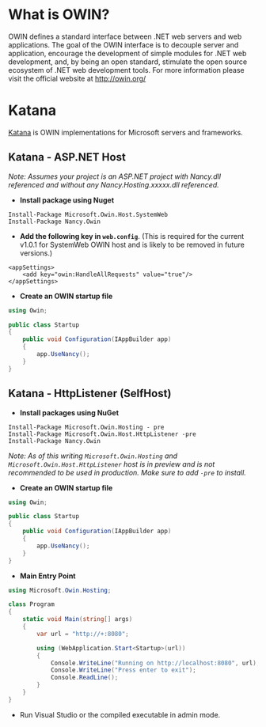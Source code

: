 # What is OWIN?
OWIN defines a standard interface between .NET web servers and web applications. The goal of the OWIN interface is to decouple server and application, encourage the development of simple modules for .NET web development, and, by being an open standard, stimulate the open source ecosystem of .NET web development tools. For more information please visit the official website at http://owin.org/

# Katana
[Katana](http://katanaproject.codeplex.com/documentation) is OWIN implementations for Microsoft servers and frameworks.

## Katana - ASP.NET Host
*Note: Assumes your project is an ASP.NET project with Nancy.dll referenced and without any Nancy.Hosting.xxxxx.dll referenced.*

* **Install package using Nuget**
```
Install-Package Microsoft.Owin.Host.SystemWeb
Install-Package Nancy.Owin
```

* **Add the following key in `web.config`**. (This is required for the current v1.0.1 for SystemWeb OWIN host and is likely to be removed in future versions.)
```
<appSettings>
    <add key="owin:HandleAllRequests" value="true"/>
</appSettings>
```
* **Create an OWIN startup file**
```c#
using Owin;

public class Startup
{
    public void Configuration(IAppBuilder app)
    {
        app.UseNancy();
    }
}
```

## Katana - HttpListener (SelfHost)

* **Install packages using NuGet**
```
Install-Package Microsoft.Owin.Hosting - pre
Install-Package Microsoft.Owin.Host.HttpListener -pre
Install-Package Nancy.Owin
```
*Note: As of this writing `Microsoft.Owin.Hosting` and `Microsoft.Owin.Host.HttpListener` host is in preview and is not recommended to be used in production. Make sure to add `-pre` to install.*
* **Create an OWIN startup file**
```c#
using Owin;

public class Startup
{
    public void Configuration(IAppBuilder app)
    {
        app.UseNancy();
    }
}
```
* **Main Entry Point**
```c#
using Microsoft.Owin.Hosting;

class Program
{
    static void Main(string[] args)
    {
        var url = "http://+:8080";

        using (WebApplication.Start<Startup>(url))
        {
            Console.WriteLine("Running on http://localhost:8080", url);
            Console.WriteLine("Press enter to exit");
            Console.ReadLine();
        }
    }
}
```
* Run Visual Studio or the compiled executable in admin mode.